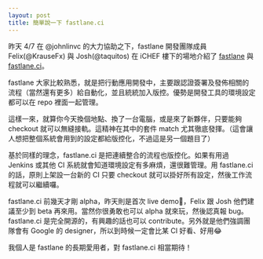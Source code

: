 ```yaml
---
layout: post
title: 簡單說一下 fastlane.ci
---
```

昨天 4/7 在 @johnlinvc 的大力協助之下，fastlane 開發團隊成員 Felix(@KrauseFx) 與 Josh(@taquitos) 在 iCHEF 樓下的場地介紹了 [fastlane](https://fastlane.tools) 與 [fastlane.ci](https://github.com/fastlane/ci)。

fastlane 大家比較熟悉，就是把行動應用開發中，主要跟認證簽署及發佈相關的流程（當然還有更多）給自動化，並且統統加入版控。優勢是開發工具的環境設定都可以在 repo 裡面一起管理。

這樣一來，就算你今天換個地點、換了一台電腦，或是來了新夥伴，只要能夠 checkout 就可以無縫接軌。這精神在其中的套件 match 尤其徹底發揮。（這會讓人想把整個系統會用到的設定都給版控化，不過這是另一個題目了）

基於同樣的理念，fastlane.ci 是把連續整合的流程也版控化。如果有用過 Jenkins 或其他 CI 系統就會知道環境設定有多麻煩，還很難管理。用 fastlane.ci 的話，原則上架設一台新的 CI 只要 checkout 就可以掛好所有設定，然後工作流程就可以繼續囉。

fastlane.ci 前幾天才剛 alpha，昨天則是首次 live demo👏，Felix 跟 Josh 他們建議至少到 beta 再來用。當然你很勇敢也可以 alpha 就來玩，然後認真報 bug。fastlane.ci 是完全開源的，有興趣的話也可以 contribute。另外就是他們強調團隊會有 Google 的 designer，所以到時候一定會比某 CI 好看、好用😂

我個人是 fastlane 的長期愛用者，對 fastlane.ci 相當期待！
